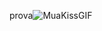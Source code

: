 prova![MuaKissGIF](https://github.com/user-attachments/assets/f8b17590-8115-4d27-bfb0-107e24564834)
